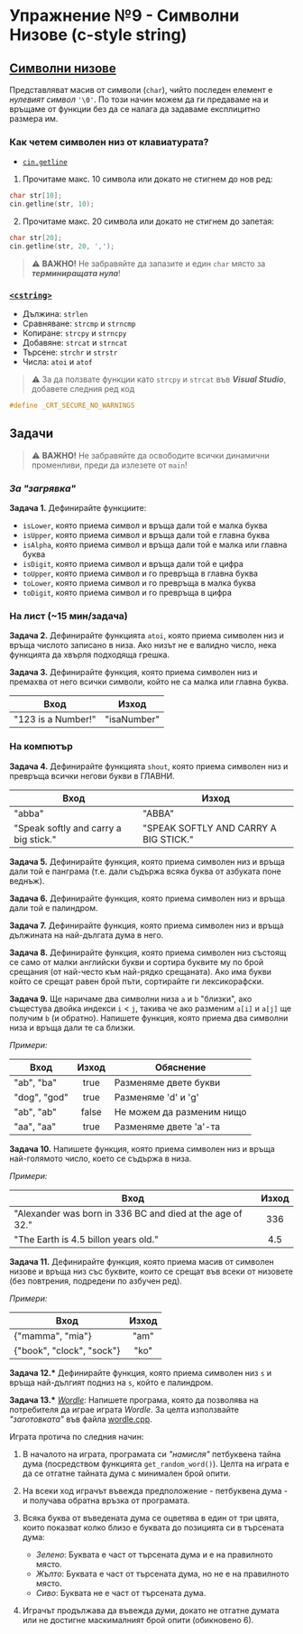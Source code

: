 # Упражнение №9 - Символни Низове (c-style string)


## [Символни низове](https://en.cppreference.com/w/cpp/string/byte)

Представляват масив от символи (`char`), чийто последен елемент е _нулевият символ_ `'\0'`. По този начин можем да ги предаваме на и връщаме от функции без да се налага да задаваме експлицитно размера им.


### Как четем символен низ от клавиатурата?

- [`cin.getline`](https://cplusplus.com/reference/istream/istream/getline/)

1. Прочитаме макс. 10 символа или докато не стигнем до нов ред:
```cpp
char str[10];
cin.getline(str, 10);
```

2. Прочитаме макс. 20 символа или докато не стигнем до запетая:
```cpp
char str[20];
cin.getline(str, 20, ',');
```

> :warning: **ВАЖНО!** Не забравяйте да запазите и един `char` място за _**терминиращата нула**_!


### [`<cstring>`](https://en.cppreference.com/w/cpp/header/cstring)

- Дължина: `strlen`
- Сравняване: `strcmp` и `strncmp`
- Копиране: `strcpy` и `strncpy`
- Добавяне: `strcat` и `strncat`
- Търсене: `strchr` и `strstr`
- Числа: `atoi` и `atof`

> :warning: За да ползвате функции като `strcpy` и `strcat` във _**Visual Studio**_, добавете следния ред код

```cpp
#define _CRT_SECURE_NO_WARNINGS
```

## Задачи

> :warning: **ВАЖНО!** Не забравяйте да освободите всички динамични променливи, преди да излезете от `main`!

### _За "загрявка"_

**Задача 1.** Дефинирайте функциите:
- `isLower`, която приема символ и връща дали той е малка буква
- `isUpper`, която приема символ и връща дали той е главна буква
- `isAlpha`, която приема символ и връща дали той е малка или главна буква
- `isDigit`, която приема символ и връща дали той е цифра
- `toUpper`, която приема символ и го превръща в главна буква
- `toLower`, която приема символ и го превръща в малка буква
- `toDigit`, която приема символ и го превръща в цифра

### На лист (~15 мин/задача)

**Задача 2.** Дефинирайте функцията `atoi`, която приема символен низ и връща числото записано в низа. Ако низът не е валидно число, нека функцията да хвърля подходяща грешка.

**Задача 3.** Дефинирайте функция, която приема символен низ и премахва от него всички символи, който не са малка или главна буква.

|     Вход     |   Изход   |
|--------------|-----------|
| "123 is a Number!" | "isaNumber" |

### На компютър

**Задача 4.** Дефинирайте функцията `shout`, която приема символен низ и превръща всички негови букви в ГЛАВНИ.

|     Вход     |   Изход   |
|--------------|-----------|
| "abba" | "ABBA" |
| "Speak softly and carry a big stick." | "SPEAK SOFTLY AND CARRY A BIG STICK." |

**Задача 5.** Дефинирайте функция, която приема символен низ и връща дали той е панграма (т.е. дали съдържа всяка буква от азбуката поне веднъж).

**Задача 6.** Дефинирайте функция, която приема символен низ и връща дали той е палиндром.

**Задача 7.** Дефинирайте функция, която приема символен низ и връща дължината на най-дългата дума в него.

**Задача 8.** Дефинирайте функция, която приема символен низ състоящ се само от малки английски букви и сортира буквите му по брой срещания (от най-често към най-рядко срещаната). Ако има букви който се срещат равен брой пъти, сортирайте ги лексикорафски.

**Задача 9.** Ще наричаме два символни низа `a` и `b` "близки", ако същестува двойка индекси `i` < `j`, такива че ако разменим `a[i]` и `a[j]` ще получим `b` (и обратно). Напишете функция, която приема два символни низа и връща дали те са близки.

_Примери:_

|     Вход     |   Изход   | Обяснение |
|--------------|:---------:|-----------|
| "ab", "ba" | true | Разменяме двете букви |
| "dog", "god" | true | Разменяме 'd' и 'g' |
| "ab", "ab" | false | Не можем да разменим нищо |
| "aa", "aa" | true | Разменяме двете 'a'-та |

**Задача 10.** Напишете функция, която приема символен низ и връща най-голямото число, което се съдържа в низа.

_Примери:_

|     Вход     |   Изход   |
|--------------|:---------:|
| "Alexander was born in 336 BC and died at the age of 32." | 336 |
| "The Earth is 4.5 billon years old." | 4.5 |

**Задача 11.** Дефинирайте функция, която приема масив от символен низове и връща низ със буквите, които се срещат във всеки от низовете (без повтрения, подредени по азбучен ред).

_Примери:_

|     Вход     |   Изход   |
|--------------|:---------:|
| {"mamma", "mia"} | "am" |
| {"book", "clock", "sock"} | "ko" |

**Задача 12.&ast;** Дефинирайте функция, която приема символен низ `s` и връща най-дългият подниз на `s`, който е палиндром.

**Задача 13.&ast;** [_Wordle_](https://en.wikipedia.org/wiki/Wordle): Напишете програма, която да позволява на потребителя да играе играта _Wordle_. За целта използвайте _"заготовката"_ във файла [wordle.cpp](wordle.cpp).

Играта протича по следния начин:

1. В началото на играта, програмата си _"намисля"_ петбуквена тайна дума (посредством функцията `get_random_word()`). Целта на играта е да се отгатне тайната дума с минимален брой опити.

2. На всеки ход играчът въвежда предположение - петбуквена дума - и получава обратна връзка от програмата.

3. Всяка буква от въведената дума се оцветява в един от три цвята, които показват колко близо е буквата до позицията си в търсената дума:
	- _Зелено_: Буквата е част от търсената дума и е на правилното място.
	- _Жълто_: Буквата е част от търсената дума, но не е на правилното място.
	- _Сиво_: Буквата не е част от търсената дума.

4. Играчът продължава да въвежда думи, докато не отгатне думата или не достигне маскималният брой опити (обикновено 6).
